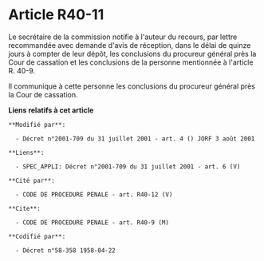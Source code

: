 # Article R40-11

Le secrétaire de la commission notifie à l'auteur du recours, par lettre recommandée avec demande d'avis de réception, dans
le délai de quinze jours à compter de leur dépôt, les conclusions du procureur général près la Cour de cassation et les
conclusions de la personne mentionnée à l'article R. 40-9.

Il communique à cette personne les conclusions du procureur général près la Cour de cassation.

**Liens relatifs à cet article**

	**Modifié par**:

	  - Décret n°2001-709 du 31 juillet 2001 - art. 4 () JORF 3 août 2001

	**Liens**:

	  - SPEC_APPLI: Décret n°2001-709 du 31 juillet 2001 - art. 6 (V)

	**Cité par**:

	  - CODE DE PROCEDURE PENALE - art. R40-12 (V)

	**Cite**:

	  - CODE DE PROCEDURE PENALE - art. R40-9 (M)

	**Codifié par**:

	  - Décret n°58-358 1958-04-22
